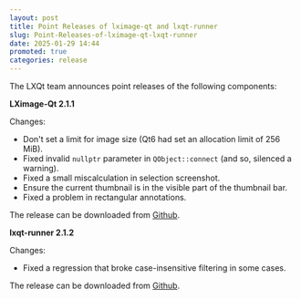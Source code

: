 ```yaml
---
layout: post
title: Point Releases of lximage-qt and lxqt-runner
slug: Point-Releases-of-lximage-qt-lxqt-runner
date: 2025-01-29 14:44
promoted: true
categories: release
---
```


The LXQt team announces point releases of the following components:

**LXimage-Qt 2.1.1**

Changes:

 * Don't set a limit for image size (Qt6 had set an allocation limit of 256 MiB).
 * Fixed invalid `nullptr` parameter in `QObject::connect` (and so, silenced a warning).
 * Fixed a small miscalculation in selection screenshot.
 * Ensure the current thumbnail is in the visible part of the thumbnail bar.
 * Fixed a problem in rectangular annotations.
  
The release can be downloaded from [Github](https://github.com/lxqt/lximage-qt/releases).


**lxqt-runner 2.1.2**

Changes:

 * Fixed a regression that broke case-insensitive filtering in some cases.


The release can be downloaded from [Github](https://github.com/lxqt/lxqt-runner/releases).

